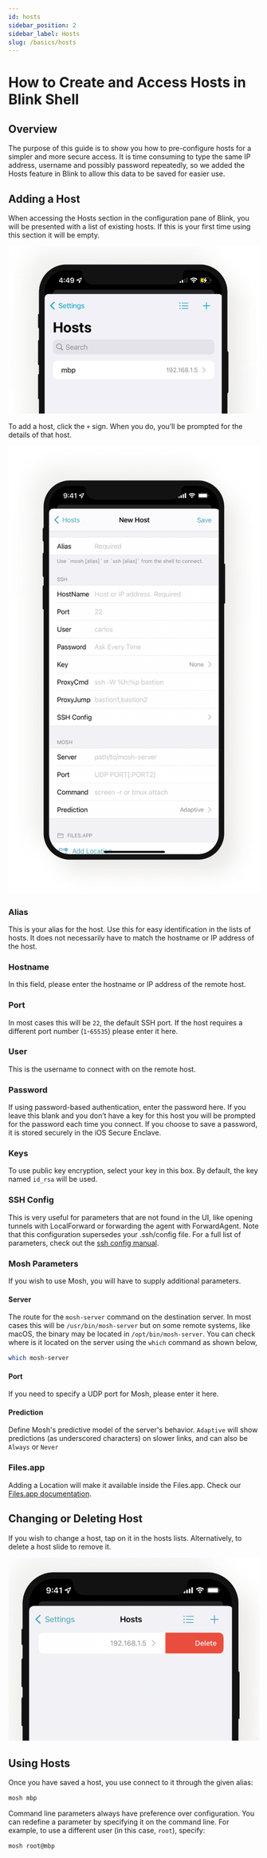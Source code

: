```yaml
---
id: hosts
sidebar_position: 2
sidebar_label: Hosts
slug: /basics/hosts
---
```


# How to Create and Access Hosts in Blink Shell

## Overview

The purpose of this guide is to show you how to pre-configure hosts for a simpler and more secure access. It is time consuming to type the same IP address, username and possibly password repeatedly, so we added the Hosts feature in Blink to allow this data to be saved for easier use.

## Adding a Host

When accessing the Hosts section in the configuration pane of Blink, you will be presented with a list of existing hosts. If this is your first time using this section it will be empty.

![img](hosts/create-access-host-image1.png)

To add a host, click the `+` sign. When you do, you’ll be prompted for the details of that host.

![img](hosts/create-access-host-image2.png)

### Alias

This is your alias for the host. Use this for easy identification in the lists of hosts. It does not necessarily have to match the hostname or IP address of the host.

### Hostname

In this field, please enter the hostname or IP address of the remote host.

### Port

In most cases this will be `22`, the default SSH port. If the host requires a different port number (`1`-`65535`) please enter it here.

### User

This is the username to connect with on the remote host.

### Password

If using password-based authentication, enter the password here. If you leave this blank and you don’t have a key for this host you will be prompted for the password each time you connect. If you choose to save a password, it is stored securely in the iOS Secure Enclave.

### Keys

To use public key encryption, select your key in this box. By default, the key named `id_rsa` will be used.

### SSH Config

This is very useful for parameters that are not found in the UI, like opening tunnels with LocalForward or forwarding the agent with ForwardAgent. Note that this configuration supersedes your .ssh/config file. For a full list of parameters, check out the [ssh config manual](https://linux.die.net/man/5/ssh_config).

### Mosh Parameters

If you wish to use Mosh, you will have to supply additional parameters.

#### Server

The route for the `mosh-server` command on the destination server. In most cases this will be `/usr/bin/mosh-server` but on some remote systems, like macOS, the binary may be located in `/opt/bin/mosh-server`. You can check where is it located on the server using the `which` command as shown below,

```bash
which mosh-server
```

#### Port

If you need to specify a UDP port for Mosh, please enter it here.

#### Prediction

Define Mosh's predictive model of the server's behavior. `Adaptive` will show predictions (as underscored characters) on slower links, and can also be `Always` or `Never` 

### Files.app

Adding a Location will make it available inside the Files.app. Check our [Files.app documentation](advanced/files-app.md).

## Changing or Deleting Host

If you wish to change a host, tap on it in the hosts lists. Alternatively, to delete a host slide to remove it.

![img](hosts/create-access-host-image4.png)

## Using Hosts

Once you have saved a host, you use connect to it through the given alias:

```bash
mosh mbp
```

Command line parameters always have preference over configuration. You can redefine a parameter by specifying it on the command line. For example, to use a different user (in this case, `root`), specify:

```bash
mosh root@mbp
```

